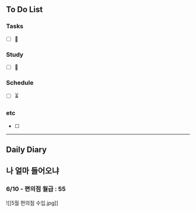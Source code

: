 ## To Do List
### Tasks
- [ ] 📅

### Study
- [ ] 📅 

### Schedule
- [ ] ⏳

### etc
- [ ] 

---
## Daily Diary

## 나 얼마 들어오냐
### 6/10 - 편의점 월급 :  55
![[5월 편의점 수입.jpg]]